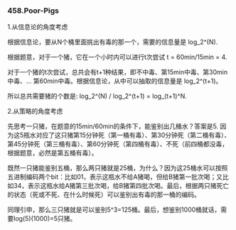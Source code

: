 ### 458.Poor-Pigs

1.从信息论的角度考虑

根据信息论，要从N个桶里面挑出有毒的那一个，需要的信息量是 log_2^(N).

根据题意，对于一个猪，它在一个小时内可以进行t次尝试 t = 60min/15min = 4.

对于一个猪的t次尝试，总共会有t+1种结果，即不中毒、第15min中毒、第30min中毒、... 第60min中毒。根据信息论，从中可以抽取的信息量是 log_2^(t+1)。

所以总共需要猪的个数是: log_2^(N) / log_2^(t+1) = log_(t+1)^N.

2.从策略的角度考虑

先思考一只猪，在题意的15min/60min的条件下，能鉴别出几桶水？答案是5. 因为这5瓶水对应了这只猪第15分钟死（第一桶有毒）、第30分钟死（第二桶有毒）、第45分钟死（第三桶有毒）、第60分钟死（第四桶有毒）、不死（前四桶都没毒，根据题意，必然是第五桶有毒）。

既然一只猪能鉴别五桶，那么两只猪就是25桶，为什么？因为这25桶水可以按照五进制编码两个bit：比如01，表示这瓶水不给A猪喝，但给B猪第一批次喝；又比如34，表示这瓶水给A猪第三批次喝，给B猪第四批次喝。最后，根据两只猪死亡的状态（死或不死、在什么时候死）可以鉴别出有毒的那一桶的编码。

同理引申，那么三只猪就是可以鉴别5^3=125桶。最后，想鉴别1000桶就话，需要log(5)(1000)=5只猪。
